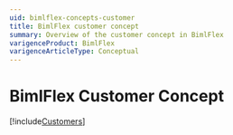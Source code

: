 ```yaml
---
uid: bimlflex-concepts-customer
title: BimlFlex customer concept
summary: Overview of the customer concept in BimlFlex
varigenceProduct: BimlFlex
varigenceArticleType: Conceptual
---
```

# BimlFlex Customer Concept

[!include[Customers](includes/_incl-header-customer.md)]
